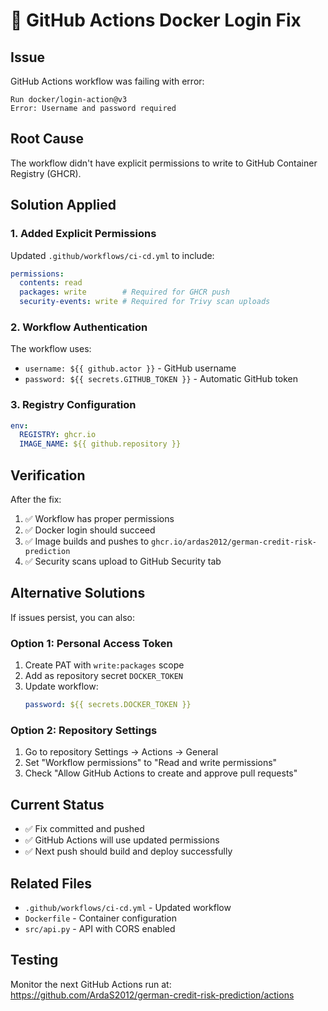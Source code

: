 # 🔧 GitHub Actions Docker Login Fix

## Issue
GitHub Actions workflow was failing with error:
```
Run docker/login-action@v3
Error: Username and password required
```

## Root Cause
The workflow didn't have explicit permissions to write to GitHub Container Registry (GHCR).

## Solution Applied

### 1. Added Explicit Permissions
Updated `.github/workflows/ci-cd.yml` to include:

```yaml
permissions:
  contents: read
  packages: write        # Required for GHCR push
  security-events: write # Required for Trivy scan uploads
```

### 2. Workflow Authentication
The workflow uses:
- `username: ${{ github.actor }}` - GitHub username
- `password: ${{ secrets.GITHUB_TOKEN }}` - Automatic GitHub token

### 3. Registry Configuration
```yaml
env:
  REGISTRY: ghcr.io
  IMAGE_NAME: ${{ github.repository }}
```

## Verification

After the fix:
1. ✅ Workflow has proper permissions
2. ✅ Docker login should succeed
3. ✅ Image builds and pushes to `ghcr.io/ardas2012/german-credit-risk-prediction`
4. ✅ Security scans upload to GitHub Security tab

## Alternative Solutions

If issues persist, you can also:

### Option 1: Personal Access Token
1. Create PAT with `write:packages` scope
2. Add as repository secret `DOCKER_TOKEN`
3. Update workflow:
   ```yaml
   password: ${{ secrets.DOCKER_TOKEN }}
   ```

### Option 2: Repository Settings
1. Go to repository Settings → Actions → General
2. Set "Workflow permissions" to "Read and write permissions"
3. Check "Allow GitHub Actions to create and approve pull requests"

## Current Status
- ✅ Fix committed and pushed
- ✅ GitHub Actions will use updated permissions
- ✅ Next push should build and deploy successfully

## Related Files
- `.github/workflows/ci-cd.yml` - Updated workflow
- `Dockerfile` - Container configuration
- `src/api.py` - API with CORS enabled

## Testing
Monitor the next GitHub Actions run at:
https://github.com/ArdaS2012/german-credit-risk-prediction/actions 